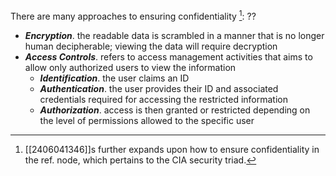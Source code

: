 There are many approaches to ensuring confidentiality [^1]:
??
- ***Encryption***. the readable data is scrambled in a manner that is no longer human decipherable; viewing the data will require decryption
- ***Access Controls***. refers to access management activities that aims to allow only authorized users to view the information
	- ***Identification***. the user claims an ID
	- ***Authentication***. the user provides their ID and associated credentials required for accessing the restricted information 
	- ***Authorization***. access is then granted or restricted depending on the level of permissions allowed to the specific user

[^1]: [[2406041346]]s further expands upon how to ensure confidentiality in the ref. node, which pertains to the CIA security triad.